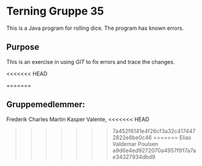 # Terning Gruppe 35
This is a Java program for rolling dice.
The program has known errors. 

## Purpose
This is an exercise in using _GIT_ to fix errors and trace the changes.

<<<<<<< HEAD

=======
## Gruppemedlemmer:
Frederik Charles Martin
Kasper Valente, 
<<<<<<< HEAD
>>>>>>> 7a452f8141e4f26cf3a32c4174472822e8be0c46
=======
Elias Valdemar Poulsen
>>>>>>> a9d6e4ed9272070a4957f917a7ae34327934dbd9
